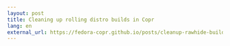 ```yaml
---
layout: post
title: Cleaning up rolling distro builds in Copr
lang: en
external_url: https://fedora-copr.github.io/posts/cleanup-rawhide-builds
---
```

